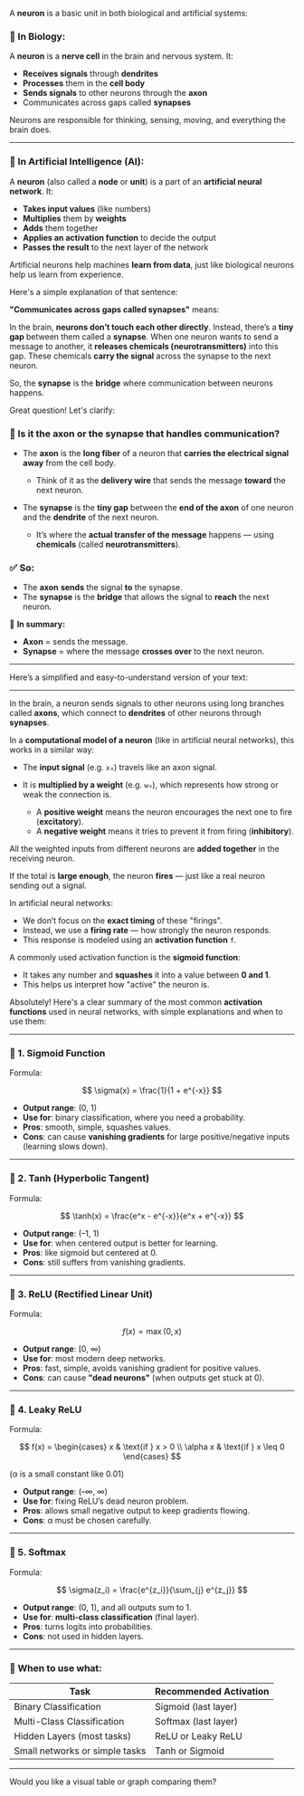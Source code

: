 A **neuron** is a basic unit in both biological and artificial systems:

### 🧠 In Biology:

A **neuron** is a **nerve cell** in the brain and nervous system. It:

* **Receives signals** through **dendrites**
* **Processes** them in the **cell body**
* **Sends signals** to other neurons through the **axon**
* Communicates across gaps called **synapses**

Neurons are responsible for thinking, sensing, moving, and everything the brain does.

---

### 🤖 In Artificial Intelligence (AI):

A **neuron** (also called a **node** or **unit**) is a part of an **artificial neural network**. It:

* **Takes input values** (like numbers)
* **Multiplies** them by **weights**
* **Adds** them together
* **Applies an activation function** to decide the output
* **Passes the result** to the next layer of the network

Artificial neurons help machines **learn from data**, just like biological neurons help us learn from experience.

Here's a simple explanation of that sentence:

**"Communicates across gaps called synapses"** means:

In the brain, **neurons don’t touch each other directly**.
Instead, there’s a **tiny gap** between them called a **synapse**.
When one neuron wants to send a message to another, it **releases chemicals (neurotransmitters)** into this gap.
These chemicals **carry the signal** across the synapse to the next neuron.

So, the **synapse** is the **bridge** where communication between neurons happens.

Great question! Let's clarify:

### 🧠 Is it the **axon** or the **synapse** that handles communication?

* The **axon** is the **long fiber** of a neuron that **carries the electrical signal away** from the cell body.

  * Think of it as the **delivery wire** that sends the message **toward** the next neuron.

* The **synapse** is the **tiny gap** between the **end of the axon** of one neuron and the **dendrite** of the next neuron.

  * It’s where the **actual transfer of the message** happens — using **chemicals** (called **neurotransmitters**).

### ✅ So:

* The **axon** **sends** the signal **to** the synapse.
* The **synapse** is the **bridge** that allows the signal to **reach** the next neuron.

🔁 **In summary:**

* **Axon** = sends the message.
* **Synapse** = where the message **crosses over** to the next neuron.

-----------------------------------------
Here’s a simplified and easy-to-understand version of your text:

---

In the brain, a neuron sends signals to other neurons using long branches called **axons**, which connect to **dendrites** of other neurons through **synapses**.

In a **computational model of a neuron** (like in artificial neural networks), this works in a similar way:

* The **input signal** (e.g. `x₀`) travels like an axon signal.
* It is **multiplied by a weight** (e.g. `w₀`), which represents how strong or weak the connection is.

  * A **positive weight** means the neuron encourages the next one to fire (**excitatory**).
  * A **negative weight** means it tries to prevent it from firing (**inhibitory**).

All the weighted inputs from different neurons are **added together** in the receiving neuron.

If the total is **large enough**, the neuron **fires** — just like a real neuron sending out a signal.

In artificial neural networks:

* We don’t focus on the **exact timing** of these "firings".
* Instead, we use a **firing rate** — how strongly the neuron responds.
* This response is modeled using an **activation function** `f`.

A commonly used activation function is the **sigmoid function**:

* It takes any number and **squashes** it into a value between **0 and 1**.
* This helps us interpret how "active" the neuron is.

Absolutely! Here's a clear summary of the most common **activation functions** used in neural networks, with simple explanations and when to use them:

---

### 🔹 1. **Sigmoid Function**

Formula:

$$
\sigma(x) = \frac{1}{1 + e^{-x}}
$$

* **Output range**: (0, 1)
* **Use for**: binary classification, where you need a probability.
* **Pros**: smooth, simple, squashes values.
* **Cons**: can cause **vanishing gradients** for large positive/negative inputs (learning slows down).

---

### 🔹 2. **Tanh (Hyperbolic Tangent)**

Formula:

$$
\tanh(x) = \frac{e^x - e^{-x}}{e^x + e^{-x}}
$$

* **Output range**: (–1, 1)
* **Use for**: when centered output is better for learning.
* **Pros**: like sigmoid but centered at 0.
* **Cons**: still suffers from vanishing gradients.

---

### 🔹 3. **ReLU (Rectified Linear Unit)**

Formula:

$$
f(x) = \max(0, x)
$$

* **Output range**: \[0, ∞)
* **Use for**: most modern deep networks.
* **Pros**: fast, simple, avoids vanishing gradient for positive values.
* **Cons**: can cause **"dead neurons"** (when outputs get stuck at 0).

---

### 🔹 4. **Leaky ReLU**

Formula:

$$
f(x) = 
\begin{cases}
x & \text{if } x > 0 \\
\alpha x & \text{if } x \leq 0
\end{cases}
$$

(α is a small constant like 0.01)

* **Output range**: (–∞, ∞)
* **Use for**: fixing ReLU’s dead neuron problem.
* **Pros**: allows small negative output to keep gradients flowing.
* **Cons**: α must be chosen carefully.

---

### 🔹 5. **Softmax**

Formula:

$$
\sigma(z_i) = \frac{e^{z_i}}{\sum_{j} e^{z_j}}
$$

* **Output range**: (0, 1), and all outputs sum to 1.
* **Use for**: **multi-class classification** (final layer).
* **Pros**: turns logits into probabilities.
* **Cons**: not used in hidden layers.

---

### 🔹 When to use what:

| Task                           | Recommended Activation |
| ------------------------------ | ---------------------- |
| Binary Classification          | Sigmoid (last layer)   |
| Multi-Class Classification     | Softmax (last layer)   |
| Hidden Layers (most tasks)     | ReLU or Leaky ReLU     |
| Small networks or simple tasks | Tanh or Sigmoid        |

---

Would you like a visual table or graph comparing them?






